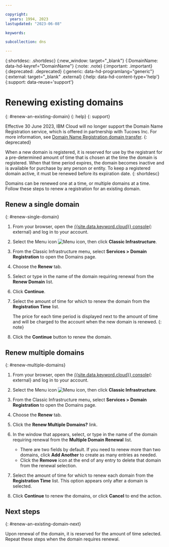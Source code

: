 ```yaml
---

copyright:
  years: 1994, 2023
lastupdated: "2023-06-08"

keywords:

subcollection: dns

---
```


{:shortdesc: .shortdesc}
{:new_window: target="_blank"}
{:DomainName: data-hd-keyref="DomainName"}
{:note: .note}
{:important: .important}
{:deprecated: .deprecated}
{:generic: data-hd-programlang="generic"}
{:external: target="_blank" .external}
{:help: data-hd-content-type='help'}
{:support: data-reuse='support'}

# Renewing existing domains
{: #renew-an-existing-domain}
{: help}
{: support}

Effective 30 June 2023, IBM Cloud will no longer support the Domain Name Registration service, which is offered in partnership with Tucows Inc. For more information, see [Domain Name Registration domain transfer](/docs/dns?topic=dns-domain-name-registration-domain-transfer).
{: deprecated}

When a new domain is registered, it is reserved for use by the registrant for a pre-determined amount of time that is chosen at the time the domain is registered. When that time period expires, the domain becomes inactive and is available for purchase by any person or entity. To keep a registered domain active, it must be renewed before its expiration date.
{: shortdesc}


Domains can be renewed one at a time, or multiple domains at a time. Follow these steps to renew a registration for an existing domain.

## Renew a single domain
{: #renew-single-domain}

1. From your browser, open the [{{site.data.keyword.cloud}} console](https://{DomainName}/){: external} and log in to your account.
1. Select the Menu icon ![Menu icon](../icons/icon_hamburger.svg), then click **Classic Infrastructure**.
1. From the Classic Infrastructure menu, select **Services > Domain Registration** to open the Domains page.
1. Choose the **Renew** tab.
1. Select or type in the name of the domain requiring renewal from the **Renew Domain** list.
1. Click **Continue**.
1. Select the amount of time for which to renew the domain from the **Registration Time** list.

    The price for each time period is displayed next to the amount of time and will be charged to the account when the new domain is renewed.
    {: note}

1. Click the **Continue** button to renew the domain.

## Renew multiple domains
{: #renew-multiple-domains}

1. From your browser, open the [{{site.data.keyword.cloud}} console](https://{DomainName}/){: external} and log in to your account.
1. Select the Menu icon ![Menu icon](../../icons/icon_hamburger.svg), then click **Classic Infrastructure**.
1. From the Classic Infrastructure menu, select **Services > Domain Registration** to open the Domains page.
1. Choose the **Renew** tab.
1. Click the **Renew Multiple Domains?** link.
1.  In the window that appears, select, or type in the name of the domain requiring renewal from the **Multiple Domain Renewal** list.

    * There are two fields by default. If you need to renew more than two domains, click **Add Another** to create as many entries as needed.
    * Click the **Remove** icon at the end of any entry to delete that domain from the renewal selection.
1. Select the amount of time for which to renew each domain from the **Registration Time** list. This option appears only after a domain is selected.
1. Click **Continue** to renew the domains, or click **Cancel** to end the action.

## Next steps
{: #renew-an-existing-domain-next}

Upon renewal of the domain, it is reserved for the amount of time selected. Repeat these steps when the domain requires renewal.
